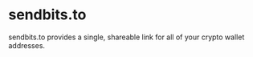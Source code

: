 # sendbits.to
sendbits.to provides a single, shareable link for all of your crypto wallet addresses.

